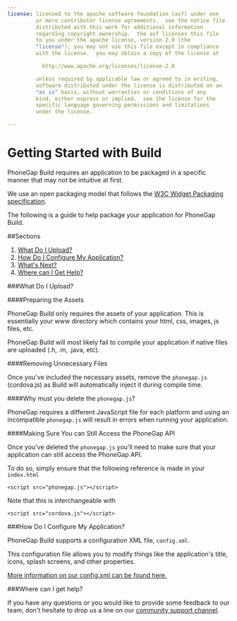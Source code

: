 ```yaml
---
license: licensed to the apache software foundation (asf) under one
         or more contributor license agreements.  see the notice file
         distributed with this work for additional information
         regarding copyright ownership.  the asf licenses this file
         to you under the apache license, version 2.0 (the
         "license"); you may not use this file except in compliance
         with the license.  you may obtain a copy of the license at

           http://www.apache.org/licenses/license-2.0

         unless required by applicable law or agreed to in writing,
         software distributed under the license is distributed on an
         "as is" basis, without warranties or conditions of any
         kind, either express or implied.  see the license for the
         specific language governing permissions and limitations
         under the license.

---
```


# Getting Started with Build

PhoneGap Build requires an application to be packaged in a specific manner that may not be intuitive at first.

We use an open packaging model that follows the [W3C Widget Packaging specification](http://www.w3.org/TR/widgets/).

The following is a guide to help package your application for PhoneGap Build.

##Sections

1. [What Do I Upload?](#what_do_i_upload)
2. [How Do I Configure My Application?](#configure_application)
3. [What's Next?](#whats_next)
3. [Where can I Get Help?](#whats_next)


<a id="#what_do_i_upload"></a>
###What Do I Upload?

####Preparing the Assets

PhoneGap Build only requires the assets of your application. This is essentially your www directory which contains your html, css, images, js files, etc.

PhoneGap Build will most likely fail to compile your application if native files are uploaded (.h, .m, .java, etc).

####Removing Unnecessary Files

Once you've included the necessary assets, remove the `phonegap.js` (cordova.js) as Build will automatically inject it during compile time.

####Why must you delete the `phonegap.js`?

PhoneGap requires a different JavaScript file for each platform and using an incompatible `phonegap.js` will result in errors when running your application.

####Making Sure You can Still Access the PhoneGap API

Once you've deleted the `phonegap.js` you'll need to make sure that your application can still access the PhoneGap API.

To do so, simply ensure that the following reference is made in your `index.html`

    <script src="phonegap.js"></script>

Note that this is interchangeable with

    <script src="cordova.js"></script>

<a id="#configure_application"></a>
###How Do I Configure My Application?

PhoneGap Build supports a configuration XML file, `config.xml`.

This configuration file allows you to modify things like the application's title, icons, splash screens, and other properties.

[More information on our config.xml can be found here.](configuring_basics.md.html)

<a id="help"></a>
###Where can I get help?

If you have any questions or you would like to provide some feedback to our team, don't hesitate to drop us a line on our [community support channel](http://community.phonegap.com).
